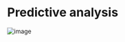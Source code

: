 # Predictive analysis
![image](https://user-images.githubusercontent.com/125995018/234926312-02c8d769-d182-4f23-a6e8-de83bfe42284.png)
